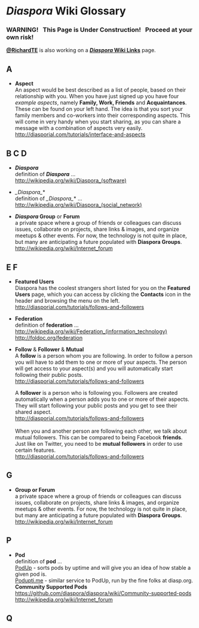 # _Diaspora_ Wiki Glossary

### WARNING! &nbsp; This Page is Under Construction! &nbsp; Proceed at your own risk!

**[@RichardTE](https://Diasp.org/u/richardte)** is also working on a **[_Diaspora_ Wiki Links](https://github.com/diaspora/diaspora/wiki/links)** page.

## <a name="wiki-a">A</a>

- **Aspect**   
    An aspect would be best described as a list of people, based on their relationship with you. When you have just signed up you have four _example aspects_, namely **Family, Work, Friends** and **Acquaintances**. These can be found on your left hand. The idea is that you sort your family members and co-workers into their corresponding aspects. This will come in very handy when you start sharing, as you can share a message with a combination of aspects very easily.   
    http://diasporial.com/tutorials/interface-and-aspects   

## <a name="wiki-d">B C D</a>

- **_Diaspora_**       
    definition of **_Diaspora_** ...   
    http://wikipedia.org/wiki/Diaspora_(software)

- **_Diaspora*_**        
    definition of **_Diaspora*_** ...     
    http://wikipedia.org/wiki/Diaspora_(social_network)

- **_Diaspora_ Group** or **Forum**       
    a private space where a group of friends or colleagues can discuss issues, collaborate on projects, share links & images, and organize meetups & other events.  For now, the technology is not quite in place, but many are anticipating a future populated with **Diaspora Groups**.     
    http://wikipedia.org/wiki/Internet_forum    

## <a name="wiki-f">E F</a>
     
- **Featured Users**     
Diaspora has the coolest strangers short listed for you on the **Featured Users** page, which you can access by clicking the **Contacts** icon in the header and browsing the menu on the left.    
    http://diasporial.com/tutorials/follows-and-followers    

- **Federation**          
    definition of **federation** ...       
    http://wikipedia.org/wiki/Federation_(information_technology)    
    http://foldoc.org/federation     

- **Follow** & **Follower** & **Mutual**    
    A **follow** is a person whom you are following. In order to follow a person you will have to add them to one or more of your aspects. The person will get access to your aspect(s) and you will automatically start following their public posts.    
    http://diasporial.com/tutorials/follows-and-followers
    
    A **follower** is a person who is following you. Followers are created automatically when a person adds you to one or more of their aspects. They will start following your public posts and you get to see their shared aspect.    
    http://diasporial.com/tutorials/follows-and-followers   
&nbsp;    
    When you and another person are following each other, we talk about mutual followers. This can be compared to being Facebook **friends**. Just like on Twitter, you need to be **mutual followers** in order to use certain features.    
    http://diasporial.com/tutorials/follows-and-followers     

## <a name="wiki-g">G</a>

- **Group or Forum**       
    a private space where a group of friends or colleagues can discuss issues, collaborate on projects, share links & images, and organize meetups & other events.  For now, the technology is not quite in place, but many are anticipating a future populated with **Diaspora Groups**.     
    http://wikipedia.org/wiki/Internet_forum    

## <a name="wiki-p">P</a>

- **Pod**       
    definition of **pod** ...     
    [PodUp](http://podup.sargodarya.de) - sorts pods by uptime and will give you an idea of how stable a given pod is.    
    [Podupti.me](http://podupti.me/) - similar service to PodUp, run by the fine folks at diasp.org.    
    **Community Supported Pods**      
        https://github.com/diaspora/diaspora/wiki/Community-supported-pods
        http://wikipedia.org/wiki/Internet_forum    

## <a name="wiki-q">Q</a>



